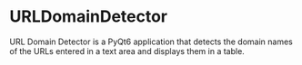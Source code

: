 # URLDomainDetector
URL Domain Detector is a PyQt6 application that detects the domain names of the URLs entered in a text area and displays them in a table.
